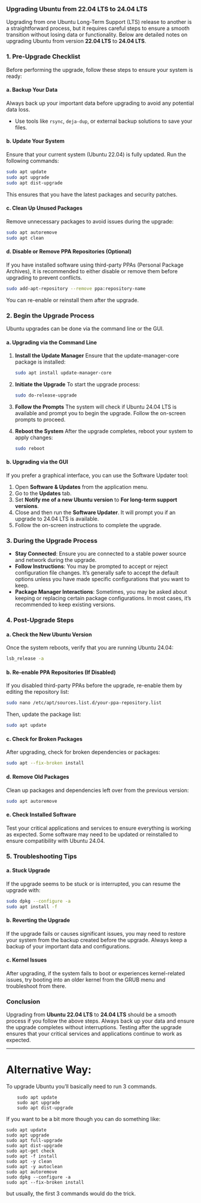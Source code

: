 ### Upgrading Ubuntu from 22.04 LTS to 24.04 LTS

Upgrading from one Ubuntu Long-Term Support (LTS) release to another is a straightforward process, but it requires careful steps to ensure a smooth transition without losing data or functionality. Below are detailed notes on upgrading Ubuntu from version **22.04 LTS** to **24.04 LTS**.

### 1. **Pre-Upgrade Checklist**

Before performing the upgrade, follow these steps to ensure your system is ready:

#### a. **Backup Your Data**
Always back up your important data before upgrading to avoid any potential data loss.
- Use tools like `rsync`, `deja-dup`, or external backup solutions to save your files.

#### b. **Update Your System**
Ensure that your current system (Ubuntu 22.04) is fully updated. Run the following commands:
```bash
sudo apt update
sudo apt upgrade
sudo apt dist-upgrade
```
This ensures that you have the latest packages and security patches.

#### c. **Clean Up Unused Packages**
Remove unnecessary packages to avoid issues during the upgrade:
```bash
sudo apt autoremove
sudo apt clean
```

#### d. **Disable or Remove PPA Repositories (Optional)**
If you have installed software using third-party PPAs (Personal Package Archives), it is recommended to either disable or remove them before upgrading to prevent conflicts.
```bash
sudo add-apt-repository --remove ppa:repository-name
```

You can re-enable or reinstall them after the upgrade.

### 2. **Begin the Upgrade Process**

Ubuntu upgrades can be done via the command line or the GUI.

#### a. **Upgrading via the Command Line**

1. **Install the Update Manager**
   Ensure that the update-manager-core package is installed:
   ```bash
   sudo apt install update-manager-core
   ```

2. **Initiate the Upgrade**
   To start the upgrade process:
   ```bash
   sudo do-release-upgrade
   ```

3. **Follow the Prompts**
   The system will check if Ubuntu 24.04 LTS is available and prompt you to begin the upgrade. Follow the on-screen prompts to proceed.

4. **Reboot the System**
   After the upgrade completes, reboot your system to apply changes:
   ```bash
   sudo reboot
   ```

#### b. **Upgrading via the GUI**
If you prefer a graphical interface, you can use the Software Updater tool:
1. Open **Software & Updates** from the application menu.
2. Go to the **Updates** tab.
3. Set **Notify me of a new Ubuntu version** to **For long-term support versions**.
4. Close and then run the **Software Updater**. It will prompt you if an upgrade to 24.04 LTS is available.
5. Follow the on-screen instructions to complete the upgrade.

### 3. **During the Upgrade Process**
- **Stay Connected**: Ensure you are connected to a stable power source and network during the upgrade.
- **Follow Instructions**: You may be prompted to accept or reject configuration file changes. It’s generally safe to accept the default options unless you have made specific configurations that you want to keep.
- **Package Manager Interactions**: Sometimes, you may be asked about keeping or replacing certain package configurations. In most cases, it’s recommended to keep existing versions.

### 4. **Post-Upgrade Steps**

#### a. **Check the New Ubuntu Version**
Once the system reboots, verify that you are running Ubuntu 24.04:
```bash
lsb_release -a
```

#### b. **Re-enable PPA Repositories (If Disabled)**
If you disabled third-party PPAs before the upgrade, re-enable them by editing the repository list:
```bash
sudo nano /etc/apt/sources.list.d/your-ppa-repository.list
```
Then, update the package list:
```bash
sudo apt update
```

#### c. **Check for Broken Packages**
After upgrading, check for broken dependencies or packages:
```bash
sudo apt --fix-broken install
```

#### d. **Remove Old Packages**
Clean up packages and dependencies left over from the previous version:
```bash
sudo apt autoremove
```

#### e. **Check Installed Software**
Test your critical applications and services to ensure everything is working as expected. Some software may need to be updated or reinstalled to ensure compatibility with Ubuntu 24.04.

### 5. **Troubleshooting Tips**

#### a. **Stuck Upgrade**
If the upgrade seems to be stuck or is interrupted, you can resume the upgrade with:
```bash
sudo dpkg --configure -a
sudo apt install -f
```

#### b. **Reverting the Upgrade**
If the upgrade fails or causes significant issues, you may need to restore your system from the backup created before the upgrade. Always keep a backup of your important data and configurations.

#### c. **Kernel Issues**
After upgrading, if the system fails to boot or experiences kernel-related issues, try booting into an older kernel from the GRUB menu and troubleshoot from there.

### Conclusion

Upgrading from **Ubuntu 22.04 LTS** to **24.04 LTS** should be a smooth process if you follow the above steps. Always back up your data and ensure the upgrade completes without interruptions. Testing after the upgrade ensures that your critical services and applications continue to work as expected.

---

# Alternative Way:

To upgrade Ubuntu you’ll basically need to run 3 commands.
```
    sudo apt update
    sudo apt upgrade
    sudo apt dist-upgrade
```
If you want to be a bit more though you can do something like:
```
sudo apt update 
sudo apt upgrade 
sudo apt full-upgrade 
sudo apt dist-upgrade 
sudo apt-get check 
sudo apt -f install 
sudo apt -y clean 
sudo apt -y autoclean 
sudo apt autoremove 
sudo dpkg --configure -a 
sudo apt --fix-broken install
```
but usually, the first 3 commands would do the trick.
